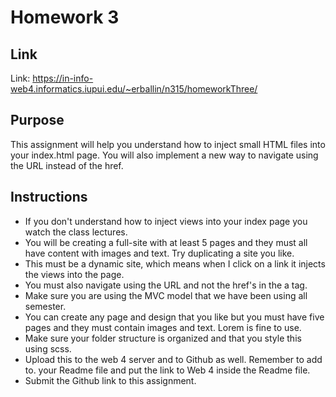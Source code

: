 # Homework 3

## Link

Link: https://in-info-web4.informatics.iupui.edu/~erballin/n315/homeworkThree/

## Purpose

This assignment will help you understand how to inject small HTML files into your index.html page. You will also implement a new way to navigate using the URL instead of the href.

## Instructions

- If you don't understand how to inject views into your index page you watch the class lectures.
- You will be creating a full-site with at least 5 pages and they must all have content with images and text. Try duplicating a site you like.
- This must be a dynamic site, which means when I click on a link it injects the views into the page.
- You must also navigate using the URL and not the href's in the a tag.
- Make sure you are using the MVC model that we have been using all semester.
- You can create any page and design that you like but you must have five pages and they must contain images and text. Lorem is fine to use.
- Make sure your folder structure is organized and that you style this using scss.
- Upload this to the web 4 server and to Github as well. Remember to add to. your Readme file and put the link to Web 4 inside the Readme file.
- Submit the Github link to this assignment.
